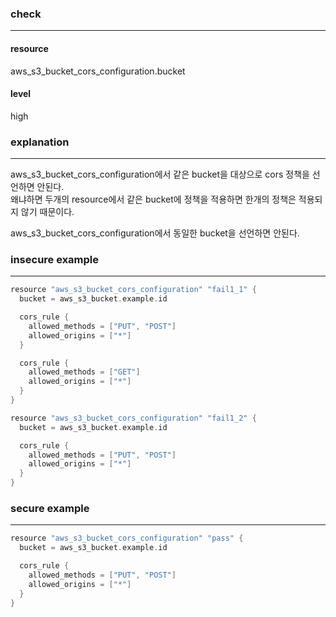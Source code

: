 ### check

---

#### resource
aws_s3_bucket_cors_configuration.bucket

#### level
high

### explanation

---

aws_s3_bucket_cors_configuration에서 같은 bucket을 대상으로 cors 정책을 선언하면 안된다. <br />
왜냐하면 두개의 resource에서 같은 bucket에 정책을 적용하면 한개의 정책은 적용되지 않기 때문이다.

aws_s3_bucket_cors_configuration에서 동일한 bucket을 선언하면 안된다.


### insecure example

---

```go
resource "aws_s3_bucket_cors_configuration" "fail1_1" {
  bucket = aws_s3_bucket.example.id

  cors_rule {
    allowed_methods = ["PUT", "POST"]
    allowed_origins = ["*"]
  }

  cors_rule {
    allowed_methods = ["GET"]
    allowed_origins = ["*"]
  }
}

resource "aws_s3_bucket_cors_configuration" "fail1_2" {
  bucket = aws_s3_bucket.example.id

  cors_rule {
    allowed_methods = ["PUT", "POST"]
    allowed_origins = ["*"]
  }
}
```


### secure example

---

```go
resource "aws_s3_bucket_cors_configuration" "pass" {
  bucket = aws_s3_bucket.example.id

  cors_rule {
    allowed_methods = ["PUT", "POST"]
    allowed_origins = ["*"]
  }
}

```
